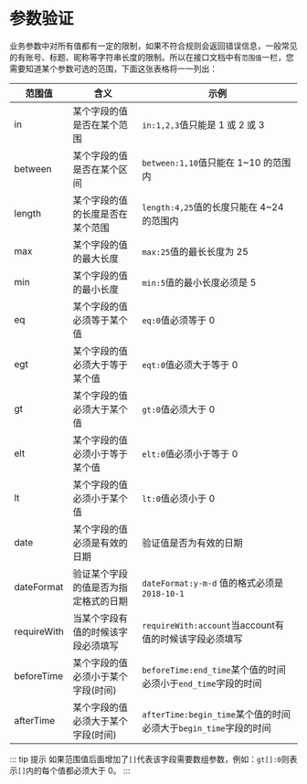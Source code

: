 # 参数验证

业务参数中对所有值都有一定的限制，如果不符合规则会返回错误信息，一般常见的有账号、标题、昵称等字符串长度的限制。所以在接口文档中有`范围值`一栏，您需要知道某个参数可选的范围，下面这张表格将一一列出：

|范围值   |含义   |示例   |
| ------------ | ------------ | ------------ |
|in|某个字段的值是否在某个范围|`in:1,2,3`值只能是 1 或 2 或 3|
|between|某个字段的值是否在某个区间|`between:1,10`值只能在 1~10 的范围内|
|length|某个字段的值的长度是否在某个范围|`length:4,25`值的长度只能在 4~24 的范围内|
|max|某个字段的值的最大长度|`max:25`值的最长长度为 25|
|min|某个字段的值的最小长度|`min:5`值的最小长度必须是 5|
|eq|某个字段的值必须等于某个值|`eq:0`值必须等于 0|
|egt|某个字段的值必须大于等于某个值|`eqt:0`值必须大于等于 0|
|gt|某个字段的值必须大于某个值|`gt:0`值必须大于 0|
|elt|某个字段的值必须小于等于某个值|`elt:0`值必须小于等于 0|
|lt|某个字段的值必须小于某个值|`lt:0`值必须小于 0|
|date|某个字段的值必须是有效的日期|验证值是否为有效的日期|
|dateFormat |验证某个字段的值是否为指定格式的日期 |`dateFormat:y-m-d` 值的格式必须是`2018-10-1`|
|requireWith|当某个字段有值的时候该字段必须填写|`requireWith:account`当account有值的时候该字段必须填写|
|beforeTime|某个字段的值必须小于某个字段(时间) |`beforeTime:end_time`某个值的时间必须小于`end_time`字段的时间|
|afterTime |某个字段的值必须大于某个字段(时间) |`afterTime:begin_time`某个值的时间必须大于`begin_time`字段的时间|

::: tip 提示
如果范围值后面增加了`[]`代表该字段需要数组参数，例如：`gt[]:0`则表示`[]`内的每个值都必须大于 0。
:::
